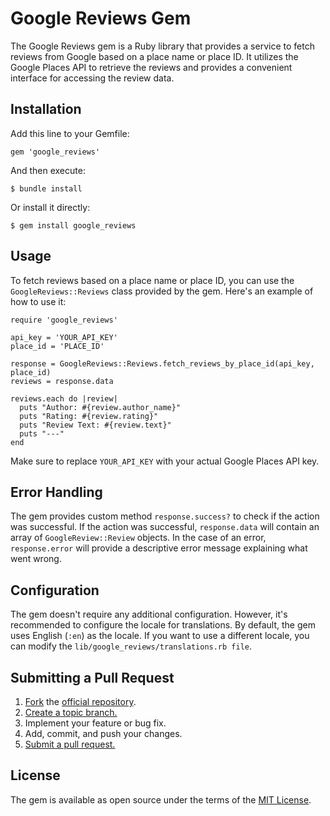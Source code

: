 # Google Reviews Gem

The Google Reviews gem is a Ruby library that provides a service to fetch reviews from Google based on a place name or place ID. It utilizes the Google Places API to retrieve the reviews and provides a convenient interface for accessing the review data.

## Installation

Add this line to your Gemfile:

```
gem 'google_reviews'
```

And then execute:

```
$ bundle install
```

Or install it directly:

```
$ gem install google_reviews
```
## Usage
To fetch reviews based on a place name or place ID, you can use the `GoogleReviews::Reviews` class provided by the gem. Here's an example of how to use it:

```
require 'google_reviews'

api_key = 'YOUR_API_KEY'
place_id = 'PLACE_ID'

response = GoogleReviews::Reviews.fetch_reviews_by_place_id(api_key, place_id)
reviews = response.data

reviews.each do |review|
  puts "Author: #{review.author_name}"
  puts "Rating: #{review.rating}"
  puts "Review Text: #{review.text}"
  puts "---"
end
```

Make sure to replace `YOUR_API_KEY` with your actual Google Places API key.

## Error Handling

The gem provides custom method `response.success?` to check if the action was successful. If the action was successful, `response.data` will contain an array of `GoogleReview::Review` objects. In the case of an error, `response.error` will provide a descriptive error message explaining what went wrong.

## Configuration
The gem doesn't require any additional configuration. However, it's recommended to configure the locale for translations. By default, the gem uses English (`:en`) as the locale. If you want to use a different locale, you can modify the `lib/google_reviews/translations.rb file`.

## Submitting a Pull Request

1. [Fork](https://help.github.com/articles/fork-a-repo/) the [official repository](https://github.com/gullariz12/google_reviews).
1. [Create a topic branch.](https://help.github.com/articles/creating-and-deleting-branches-within-your-repository/)
1. Implement your feature or bug fix.
1. Add, commit, and push your changes.
1. [Submit a pull request.](https://help.github.com/articles/using-pull-requests/)

## License
The gem is available as open source under the terms of the [MIT License](https://opensource.org/licenses/MIT).
